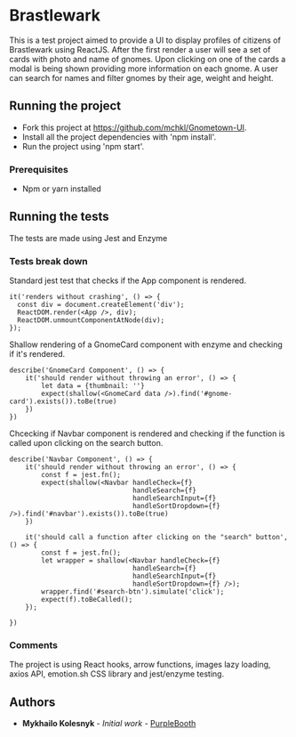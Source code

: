# Brastlewark

This is a test project aimed to provide a UI to display profiles of citizens of Brastlewark using ReactJS. After the first render a user
will see a set of cards with photo and name of gnomes. Upon clicking on one of the cards a modal is being shown providing more information
on each gnome. A user can search for names and filter gnomes by their age, weight and height.

## Running the project

- Fork this project at https://github.com/mchkl/Gnometown-UI.
- Install all the project dependencies with 'npm install'.
- Run the project using 'npm start'.

### Prerequisites

- Npm or yarn installed

## Running the tests

The tests are made using Jest and Enzyme

### Tests break down

Standard jest test that checks if the App component is rendered.

```
it('renders without crashing', () => {
  const div = document.createElement('div');
  ReactDOM.render(<App />, div);
  ReactDOM.unmountComponentAtNode(div);
});
```

Shallow rendering of a GnomeCard component with enzyme and checking if it's rendered.

```
describe('GnomeCard Component', () => {
    it('should render without throwing an error', () => {
        let data = {thumbnail: ''}
        expect(shallow(<GnomeCard data />).find('#gnome-card').exists()).toBe(true)
    })
})
```

Chcecking if Navbar component is rendered and checking if the function is called upon clicking on the search button.

```
describe('Navbar Component', () => {
    it('should render without throwing an error', () => {
        const f = jest.fn();
        expect(shallow(<Navbar handleCheck={f}
                               handleSearch={f}
                               handleSearchInput={f}
                               handleSortDropdown={f} />).find('#navbar').exists()).toBe(true)
    })

    it('should call a function after clicking on the "search" button', () => {
        const f = jest.fn();
        let wrapper = shallow(<Navbar handleCheck={f}
                               handleSearch={f}
                               handleSearchInput={f}
                               handleSortDropdown={f} />);
        wrapper.find('#search-btn').simulate('click');
        expect(f).toBeCalled();
    });

})
```

### Comments

The project is using React hooks, arrow functions, images lazy loading, axios API, emotion.sh CSS library and jest/enzyme testing.

## Authors

* **Mykhailo Kolesnyk** - *Initial work* - [PurpleBooth](https://github.com/PurpleBooth)